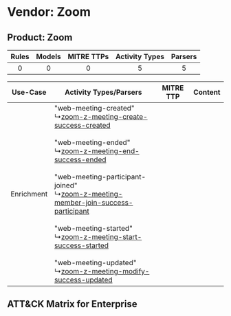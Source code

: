 Vendor: Zoom
============
Product: Zoom
-------------
| Rules | Models | MITRE TTPs | Activity Types | Parsers |
|:-----:|:------:|:----------:|:--------------:|:-------:|
|   0   |   0    |     0      |       5        |    5    |

|  Use-Case  | Activity Types/Parsers    | MITRE TTP | Content    |
|:----------:| ---- | --------- | ---- |
| Enrichment |  "web-meeting-created"<br> ↳[zoom-z-meeting-create-success-created](Ps/pC_zoomzmeetingcreatesuccesscreated.md)<br><br> "web-meeting-ended"<br> ↳[zoom-z-meeting-end-success-ended](Ps/pC_zoomzmeetingendsuccessended.md)<br><br> "web-meeting-participant-joined"<br> ↳[zoom-z-meeting-member-join-success-participant](Ps/pC_zoomzmeetingmemberjoinsuccessparticipant.md)<br><br> "web-meeting-started"<br> ↳[zoom-z-meeting-start-success-started](Ps/pC_zoomzmeetingstartsuccessstarted.md)<br><br> "web-meeting-updated"<br> ↳[zoom-z-meeting-modify-success-updated](Ps/pC_zoomzmeetingmodifysuccessupdated.md)<br> |    | [](RM/r_m_zoom_zoom_Enrichment.md) |

ATT&CK Matrix for Enterprise
----------------------------
